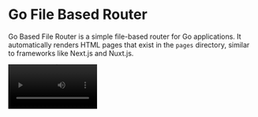 # Go File Based Router

Go Based File Router is a simple file-based router for Go applications. It automatically renders HTML pages that exist in the `pages` directory, similar to frameworks like Next.js and Nuxt.js.

<video src='./public/video.mp4' width=180/>
